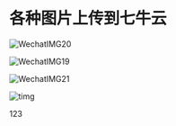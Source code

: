 # 各种图片上传到七牛云
![WechatIMG20](http://img.taycc.com/mweb/WechatIMG20.jpeg)

![WechatIMG19](http://img.taycc.com/mweb/WechatIMG19.jpeg)

![WechatIMG21](http://img.taycc.com/mweb/WechatIMG21.jpeg)



![timg](http://img.taycc.com/mweb/timg.jpeg)

123
